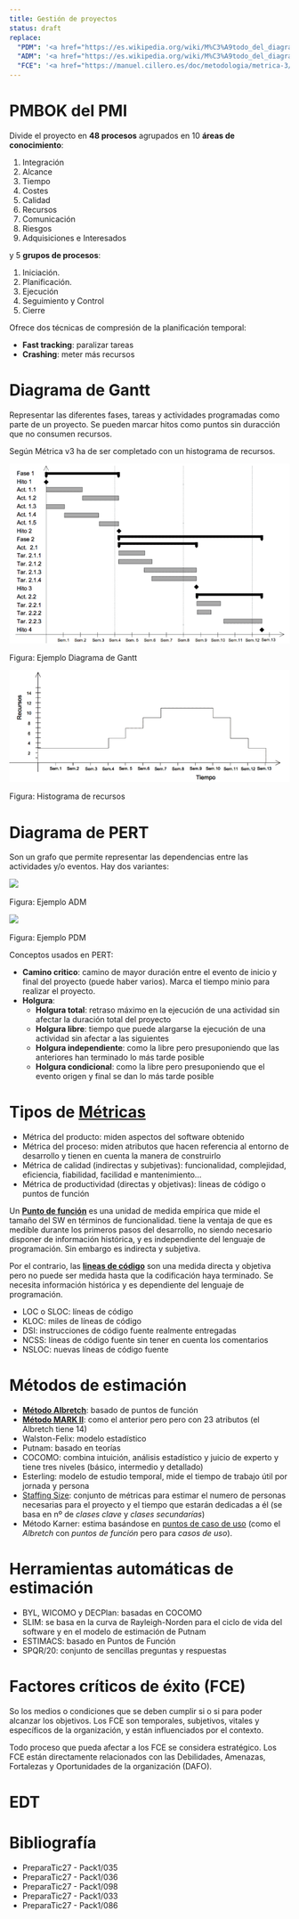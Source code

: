 ```yaml
---
title: Gestión de proyectos
status: draft
replace:
  "PDM": '<a href="https://es.wikipedia.org/wiki/M%C3%A9todo_del_diagrama_de_precedencias" title="Método del diagrama de precedencias" class="abbr">PDM</a>'
  "ADM": '<a href="https://es.wikipedia.org/wiki/M%C3%A9todo_del_diagrama_de_flechas" title="Método del diagrama de flechas" class="abbr">ADM</a>'
  "FCE": '<a href="https://manuel.cillero.es/doc/metodologia/metrica-3/tecnicas/factores-criticos-de-exito/" title="Factores críticos de éxito" class="abbr">FCE</a>'
---
```


# PMBOK del PMI

Divide el proyecto en **48 procesos** agrupados en 10 **áreas de conocimiento**:

1. Integración
2. Alcance
3. Tiempo
4. Costes
5. Calidad
6. Recursos
7. Comunicación
8. Riesgos
9. Adquisiciones e Interesados

y 5 **grupos de procesos**:

1. Iniciación.
2. Planificación.
3. Ejecución
4. Seguimiento y Control
5. Cierre

Ofrece dos técnicas de compresión de la planificación temporal:

* **Fast tracking**: paralizar tareas
* **Crashing**: meter más recursos

# Diagrama de Gantt

Representar las diferentes fases, tareas y actividades programadas como parte de
un proyecto. Se pueden marcar hitos como puntos sin duracción que no consumen recursos.

Según Métrica v3 ha de ser completado con un histograma de recursos.

![](img/gantt.png)

Figura: Ejemplo Diagrama de Gantt

![](img/recursos.png)

Figura: Histograma de recursos

# Diagrama de PERT

Son un grafo que permite representar las dependencias entre las actividades y/o
eventos. Hay dos variantes:

![](https://upload.wikimedia.org/wikipedia/commons/d/d1/Arrow_Diagramming_Method.png)

Figura: Ejemplo ADM

![](https://acqnotes.com/wp-content/uploads/2014/09/4-PDM-Methods-Chart.png)

Figura: Ejemplo PDM

Conceptos usados en PERT:

* **Camino critico**: camino de mayor duración entre el evento de inicio y final
del proyecto (puede haber varios). Marca el tiempo minio para realizar el proyecto.
* **Holgura**:
    * **Holgura total**: retraso máximo en la ejecución de una actividad sin
    afectar la duración total del proyecto
    * **Holgura libre**: tiempo que puede alargarse la ejecución de una actividad
    sin afectar a las siguientes
    * **Holgura independiente**: como la libre pero presuponiendo que las anteriores
    han terminado lo más tarde posible
    * **Holgura condicional**: como la libre pero presuponiendo que el evento
    origen y final se dan lo más tarde posible

# Tipos de [Métricas](https://es.wikipedia.org/wiki/M%C3%A9trica_del_software)

* Métrica del producto: miden aspectos del software obtenido
* Métrica del proceso: miden atributos que hacen referencia al entorno de desarrollo
y tienen en cuenta la manera de construirlo
* Métrica de calidad (indirectas y subjetivas): funcionalidad, complejidad, eficiencia,
fiabilidad, facilidad e mantenimiento...
* Métrica de productividad (directas y objetivas): lineas de código o puntos de función

Un [**Punto de función**](https://es.wikipedia.org/wiki/M%C3%A9trica_de_punto_funci%C3%B3n)
es una unidad de medida empírica que mide el tamaño del SW en términos de funcionalidad.
tiene la ventaja de que es medible durante los primeros pasos del desarrollo,
no siendo necesario disponer de información histórica, y es independiente del
lenguaje de programación. Sin embargo es indirecta y subjetiva.

Por el contrario, las [**lineas de código**](https://en.wikipedia.org/wiki/Source_lines_of_code)
son una medida directa y objetiva
pero no puede ser medida hasta que la codificación haya terminado.
Se necesita información histórica y es dependiente del lenguaje de programación.

* LOC o SLOC: líneas de código
* KLOC: miles de líneas de código
* DSI: instrucciones de código fuente realmente entregadas
* NCSS: líneas de código fuente sin tener en cuenta los comentarios
* NSLOC: nuevas líneas de código fuente

# Métodos de estimación

* [**Método Albretch**](https://manuel.cillero.es/doc/metodologia/metrica-3/tecnicas/tecnicas-de-estimacion/metodo-albrecht/): basado de puntos de función
* [**Método MARK II**](https://manuel.cillero.es/doc/metodologia/metrica-3/tecnicas/tecnicas-de-estimacion/metodo-mark-ii/): como el anterior pero pero con 23 atributos (el Albretch tiene 14)
* Walston-Felix: modelo estadístico
* Putnam: basado en teorías
* COCOMO: combina intuición, análisis estadístico y juicio de experto y tiene tres
niveles (básico, intermedio y detallado)
* Esterling: modelo de estudio temporal, mide el tiempo de trabajo útil por jornada
y persona
* [Staffing Size](https://manuel.cillero.es/doc/metodologia/metrica-3/tecnicas/staffing-size/):
conjunto de métricas para estimar el numero de personas necesarias para el proyecto
y el tiempo que estarán dedicadas a él (se basa en nº de *clases clave* y *clases secundarías*)
* Método Karner: estima basándose en [puntos de caso de uso](https://es.wikipedia.org/wiki/Puntos_de_caso_de_uso) (como el *Albretch* con *puntos de función* pero para *casos de uso*).

# Herramientas automáticas de estimación

* BYL, WICOMO y DECPlan: basadas en COCOMO
* SLIM: se basa en la curva de Rayleigh-Norden para el ciclo de vida del software
y en el modelo de estimación de Putnam
* ESTIMACS: basado en Puntos de Función
* SPQR/20: conjunto de sencillas preguntas y respuestas

# Factores críticos de éxito (FCE)

So los medios o condiciones que se deben cumplir si o si para poder alcanzar
los objetivos. Los FCE son temporales, subjetivos, vitales y específicos de
la organización, y están influenciados por el contexto.

Todo proceso que pueda afectar a los FCE se considera estratégico. Los FCE
están directamente relacionados con las Debilidades, Amenazas, Fortalezas y Oportunidades
de la organización (DAFO).

# EDT

# Bibliografía

* PreparaTic27 - Pack1/035
* PreparaTic27 - Pack1/036
* PreparaTic27 - Pack1/098
* PreparaTic27 - Pack1/033
* PreparaTic27 - Pack1/086
